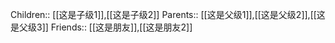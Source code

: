 Children:: [[这是子级1]],[[这是子级2]]
Parents:: [[这是父级1]],[[这是父级2]],[[这是父级3]]
Friends:: [[这是朋友]],[[这是朋友2]]


